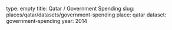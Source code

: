 type: empty
title: Qatar / Government Spending
slug: places/qatar/datasets/government-spending
place: qatar
dataset: government-spending
year: 2014
